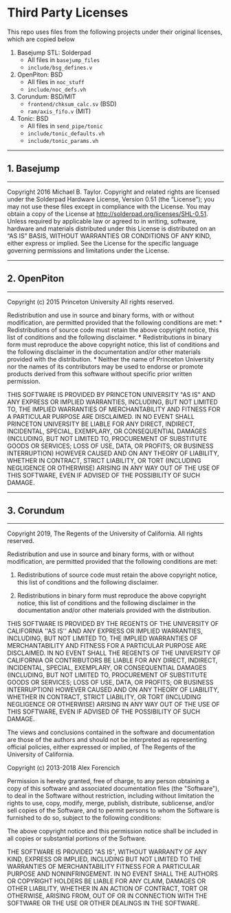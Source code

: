 # Third Party Licenses

This repo uses files from the following projects under their original licenses, which are copied below

1. Basejump STL: Solderpad
   - All files in `basejump_files`
   - `include/bsg_defines.v`
2. OpenPiton: BSD
   	- All files in `noc_stuff`
   	- `include/noc_defs.vh`
3. Corundum: BSD/MIT
   	- `frontend/chksum_calc.sv` (BSD)
   	- `ram/axis_fifo.v` (MIT)
4. Tonic: BSD
   	- All files in `send_pipe/tonic`
   	- `include/tonic_defaults.vh`
   	- `include/tonic_params.vh`

---

## 1. Basejump 

---

Copyright 2016 Michael B. Taylor. Copyright and related rights are licensed 
under the Solderpad Hardware License, Version 0.51 (the “License”); you 
may not use these files except in compliance with the License. You may 
obtain a copy of the License at http://solderpad.org/licenses/SHL-0.51. 
Unless required by applicable law or agreed to in writing, software, hardware 
and materials distributed under this License is distributed on an “AS IS” 
BASIS, WITHOUT WARRANTIES OR CONDITIONS OF ANY KIND, either express or 
implied. See the License for the specific language governing permissions and 
limitations under the License.

---

## 2. OpenPiton

---

Copyright (c) 2015 Princeton University
All rights reserved.

Redistribution and use in source and binary forms, with or without
modification, are permitted provided that the following conditions are met:
    * Redistributions of source code must retain the above copyright
      notice, this list of conditions and the following disclaimer.
    * Redistributions in binary form must reproduce the above copyright
      notice, this list of conditions and the following disclaimer in the
      documentation and/or other materials provided with the distribution.
    * Neither the name of Princeton University nor the
      names of its contributors may be used to endorse or promote products
      derived from this software without specific prior written permission.

THIS SOFTWARE IS PROVIDED BY PRINCETON UNIVERSITY "AS IS" AND
ANY EXPRESS OR IMPLIED WARRANTIES, INCLUDING, BUT NOT LIMITED TO, THE IMPLIED
WARRANTIES OF MERCHANTABILITY AND FITNESS FOR A PARTICULAR PURPOSE ARE
DISCLAIMED. IN NO EVENT SHALL PRINCETON UNIVERSITY BE LIABLE FOR ANY
DIRECT, INDIRECT, INCIDENTAL, SPECIAL, EXEMPLARY, OR CONSEQUENTIAL DAMAGES
(INCLUDING, BUT NOT LIMITED TO, PROCUREMENT OF SUBSTITUTE GOODS OR SERVICES;
LOSS OF USE, DATA, OR PROFITS; OR BUSINESS INTERRUPTION) HOWEVER CAUSED AND
ON ANY THEORY OF LIABILITY, WHETHER IN CONTRACT, STRICT LIABILITY, OR TORT
(INCLUDING NEGLIGENCE OR OTHERWISE) ARISING IN ANY WAY OUT OF THE USE OF THIS
SOFTWARE, EVEN IF ADVISED OF THE POSSIBILITY OF SUCH DAMAGE.

---

## 3. Corundum

---

Copyright 2019, The Regents of the University of California.
All rights reserved.

Redistribution and use in source and binary forms, with or without
modification, are permitted provided that the following conditions are met:

   1. Redistributions of source code must retain the above copyright notice,
      this list of conditions and the following disclaimer.

   2. Redistributions in binary form must reproduce the above copyright notice,
      this list of conditions and the following disclaimer in the documentation
      and/or other materials provided with the distribution.

THIS SOFTWARE IS PROVIDED BY THE REGENTS OF THE UNIVERSITY OF CALIFORNIA ''AS
IS'' AND ANY EXPRESS OR IMPLIED WARRANTIES, INCLUDING, BUT NOT LIMITED TO, THE
IMPLIED WARRANTIES OF MERCHANTABILITY AND FITNESS FOR A PARTICULAR PURPOSE ARE
DISCLAIMED. IN NO EVENT SHALL THE REGENTS OF THE UNIVERSITY OF CALIFORNIA OR
CONTRIBUTORS BE LIABLE FOR ANY DIRECT, INDIRECT, INCIDENTAL, SPECIAL,
EXEMPLARY, OR CONSEQUENTIAL DAMAGES (INCLUDING, BUT NOT LIMITED TO, PROCUREMENT
OF SUBSTITUTE GOODS OR SERVICES; LOSS OF USE, DATA, OR PROFITS; OR BUSINESS
INTERRUPTION) HOWEVER CAUSED AND ON ANY THEORY OF LIABILITY, WHETHER IN
CONTRACT, STRICT LIABILITY, OR TORT (INCLUDING NEGLIGENCE OR OTHERWISE) ARISING
IN ANY WAY OUT OF THE USE OF THIS SOFTWARE, EVEN IF ADVISED OF THE POSSIBILITY
OF SUCH DAMAGE.

The views and conclusions contained in the software and documentation are those
of the authors and should not be interpreted as representing official policies,
either expressed or implied, of The Regents of the University of California.



Copyright (c) 2013-2018 Alex Forencich

Permission is hereby granted, free of charge, to any person obtaining a copy
of this software and associated documentation files (the "Software"), to deal
in the Software without restriction, including without limitation the rights
to use, copy, modify, merge, publish, distribute, sublicense, and/or sell
copies of the Software, and to permit persons to whom the Software is
furnished to do so, subject to the following conditions:

The above copyright notice and this permission notice shall be included in
all copies or substantial portions of the Software.

THE SOFTWARE IS PROVIDED "AS IS", WITHOUT WARRANTY OF ANY KIND, EXPRESS OR
IMPLIED, INCLUDING BUT NOT LIMITED TO THE WARRANTIES OF MERCHANTABILITY
FITNESS FOR A PARTICULAR PURPOSE AND NONINFRINGEMENT. IN NO EVENT SHALL THE
AUTHORS OR COPYRIGHT HOLDERS BE LIABLE FOR ANY CLAIM, DAMAGES OR OTHER
LIABILITY, WHETHER IN AN ACTION OF CONTRACT, TORT OR OTHERWISE, ARISING FROM,
OUT OF OR IN CONNECTION WITH THE SOFTWARE OR THE USE OR OTHER DEALINGS IN
THE SOFTWARE.

